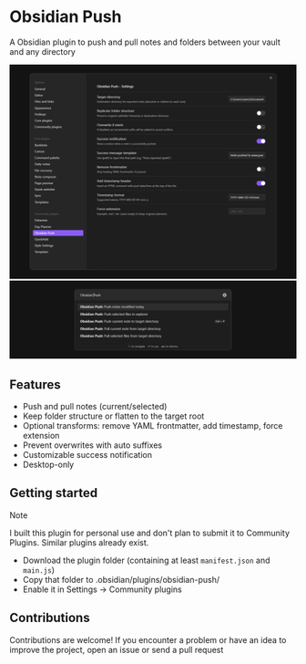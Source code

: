 # Obsidian Push

A Obsidian plugin to push and pull notes and folders between your vault and any directory

![obsidian-push-settings](obsidian-push-settings.png)
![obsidian-push-commands](obsidian-push-commands.png)

## Features
- Push and pull notes (current/selected)
- Keep folder structure or flatten to the target root
- Optional transforms: remove YAML frontmatter, add timestamp, force extension
- Prevent overwrites with auto suffixes
- Customizable success notification
- Desktop-only

## Getting started

> [!NOTE] 
> I built this plugin for personal use and don't plan to submit it to Community Plugins. Similar plugins already exist.

- Download the plugin folder (containing at least `manifest.json` and `main.js`)
- Copy that folder to .obsidian/plugins/obsidian-push/
- Enable it in Settings → Community plugins

## Contributions

Contributions are welcome! If you encounter a problem or have an idea to improve the project, open an issue or send a pull request
